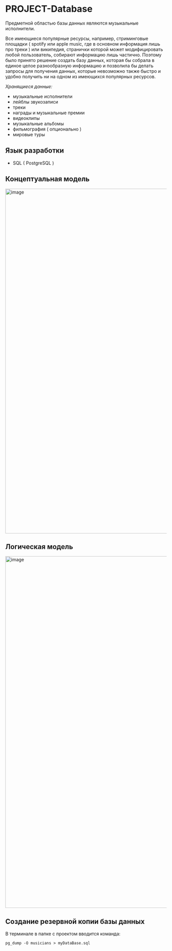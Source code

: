 # PROJECT-Database

Предметной областью базы данных являются музыкальные исполнители.


Все имеющиеся популярные ресурсы, например, стриминговые площадки ( spotify или apple music, где в основном информация лишь про треки ) или википедия, странички которой может модифицировать любой пользователь, собирают информацию лишь частично. Поэтому было принято решение создать базу данных, которая бы собрала в единое целое разнообразную информацию и позволила бы делать запросы для получения данных, которые невозможно также быстро и удобно получить ни на одном из имеющихся популярных ресурсов.

_Хранящиеся данные:_

* музыкальные исполнители
* лейблы звукозаписи
* треки
* награды и музыкальные премии
* видеоклипы
* музыкальные альбомы
* фильмография ( опционально )
* мировые туры

## Язык разработки

* SQL ( PostgreSQL )

## Концептуальная модель

<img width="1077" alt="image" src="https://user-images.githubusercontent.com/60066872/156719197-0c811fa0-5b59-43db-92f6-45987b96f2e4.png">

## Логическая модель

<img width="1099" alt="image" src="https://user-images.githubusercontent.com/60066872/156719288-0a9e2b07-5fc5-4bc5-98e8-78043f3c0469.png">

## Создание резервной копии базы данных

В терминале в папке с проектом вводится команда:

```pg_dump -O musicians > myDataBase.sql```
